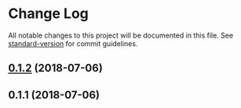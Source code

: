 # Change Log

All notable changes to this project will be documented in this file. See [standard-version](https://github.com/conventional-changelog/standard-version) for commit guidelines.

<a name="0.1.2"></a>
## [0.1.2](https://github.com/janthonyeconomist/node-aescrypt/compare/v0.1.1...v0.1.2) (2018-07-06)



<a name="0.1.1"></a>
## 0.1.1 (2018-07-06)
